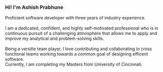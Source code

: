 <h3>Hi! I'm Ashish Prabhune</h1>
<div style="padding:0px">
  <p>Proficient software developer with three years of industry experience.<br />
            <br />
  I am a dedicated, confident, and highly self-motivated professional who is in continuous pursuit of a challenging atmosphere that allows me to apply and improve my analytical and problem-solving skills.<br />
            <br />
  Being a versitle team player, I love contributing and collaborating in cross functional teams working towards a common goal of designing efficent software.<br />
  Currently, I am completing my Masters from University of Cincinnati.
  </p>
</div>

